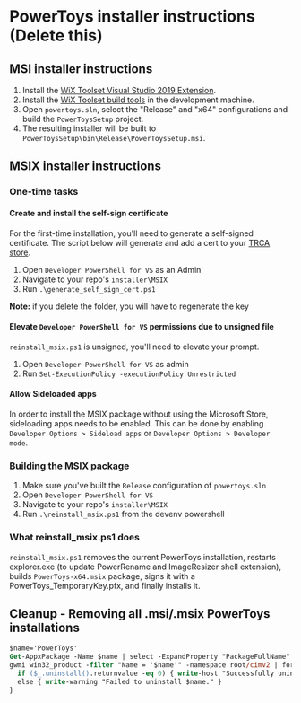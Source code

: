 # PowerToys installer instructions (Delete this)

## MSI installer instructions

1. Install the [WiX Toolset Visual Studio 2019 Extension](https://marketplace.visualstudio.com/items?itemName=RobMensching.WiXToolset).
2. Install the [WiX Toolset build tools](https://wixtoolset.org/releases/) in the development machine.
3. Open `powertoys.sln`, select the "Release" and "x64" configurations and build the `PowerToysSetup` project.
4. The resulting installer will be built to `PowerToysSetup\bin\Release\PowerToysSetup.msi`.

## MSIX installer instructions

### One-time tasks

#### Create and install the self-sign certificate
For the first-time installation, you'll need to generate a self-signed certificate.  The script below will generate and add a cert to your [TRCA store](https://docs.microsoft.com/en-us/windows-hardware/drivers/install/trusted-root-certification-authorities-certificate-store). 
1. Open `Developer PowerShell for VS` as an Admin
2. Navigate to your repo's `installer\MSIX`
3. Run `.\generate_self_sign_cert.ps1`

**Note:** if you delete the folder, you will have to regenerate the key

#### Elevate `Developer PowerShell for VS` permissions due to unsigned file
`reinstall_msix.ps1` is unsigned, you'll need to elevate your prompt.
1. Open `Developer PowerShell for VS` as admin
2. Run `Set-ExecutionPolicy -executionPolicy Unrestricted`

#### Allow Sideloaded apps
In order to install the MSIX package without using the Microsoft Store, sideloading apps needs to be enabled. This can be done by enabling `Developer Options > Sideload apps` or `Developer Options > Developer mode`. 

### Building the MSIX package
1. Make sure you've built the `Release` configuration of `powertoys.sln`
2. Open `Developer PowerShell for VS`
3. Navigate to your repo's `installer\MSIX`
4. Run `.\reinstall_msix.ps1` from the devenv powershell

### What reinstall_msix.ps1 does
`reinstall_msix.ps1` removes the current PowerToys installation, restarts explorer.exe (to update PowerRename and ImageResizer shell extension), builds `PowerToys-x64.msix` package, signs it with a PowerToys_TemporaryKey.pfx, and finally installs it.

## Cleanup - Removing all .msi/.msix PowerToys installations
```ps
$name='PowerToys'
Get-AppxPackage -Name $name | select -ExpandProperty "PackageFullName" | Remove-AppxPackage
gwmi win32_product -filter "Name = '$name'" -namespace root/cimv2 | foreach {
  if ($_.uninstall().returnvalue -eq 0) { write-host "Successfully uninstalled $name " }
  else { write-warning "Failed to uninstall $name." }
}
```
